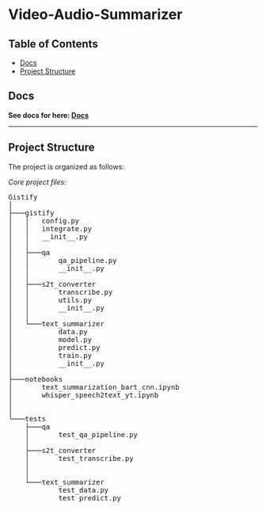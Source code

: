 # Video-Audio-Summarizer

## Table of Contents
- [Docs](#docs)
- [Project Structure](#project-structure)


## Docs
**See docs for here: [Docs](https://manishw315.github.io/Gistify/)**

---

## Project Structure
The project is organized as follows:

*Core project files:*


<pre>
Gistify
│
├───gistify
│   │   config.py
│   │   integrate.py
│   │   __init__.py
│   │
│   ├───qa
│   │       qa_pipeline.py
│   │       __init__.py
│   │
│   ├───s2t_converter
│   │       transcribe.py
│   │       utils.py
│   │       __init__.py
│   │
│   └───text_summarizer
│           data.py
│           model.py
│           predict.py
│           train.py
│           __init__.py
│
├───notebooks
│       text_summarization_bart_cnn.ipynb
│       whisper_speech2text_yt.ipynb
│
│
└───tests
    ├───qa
    │       test_qa_pipeline.py
    │
    ├───s2t_converter
    │       test_transcribe.py
    │
    │
    └───text_summarizer
            test_data.py
            test_predict.py
</pre>  
